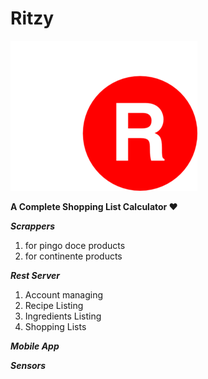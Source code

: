 # Ritzy

![](images/image.png)

**A Complete Shopping List Calculator ❤**


***Scrappers***

1. for pingo doce products
2. for continente products


***Rest Server***

1. Account managing
2. Recipe Listing
3. Ingredients Listing
4. Shopping Lists


***Mobile App***




***Sensors***
